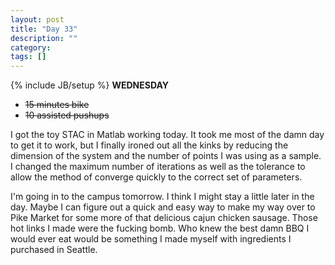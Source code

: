 ```yaml
---
layout: post
title: "Day 33"
description: ""
category:
tags: []
---
```

{% include JB/setup %}
**WEDNESDAY**

- ~~15 minutes bike~~
- ~~10 assisted pushups~~

I got the toy STAC in Matlab working today. It took me most of the damn day to get it to work, but I finally ironed out all the kinks by reducing the dimension of the system and the number of points I was using as a sample. I changed the maximum number of iterations as well as the tolerance to allow the method of converge quickly to the correct set of parameters.

I'm going in to the campus tomorrow. I think I might stay a little later in the day. Maybe I can figure out a quick and easy way to make my way over to Pike Market for some more of that delicious cajun chicken sausage. Those hot links I made were the fucking bomb. Who knew the best damn BBQ I would ever eat would be something I made myself with ingredients I purchased in Seattle.
